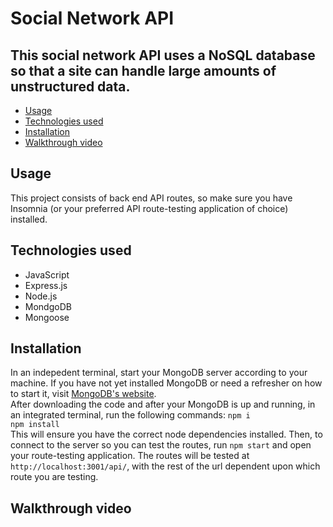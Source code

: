 # Social Network API

## This social network API uses a NoSQL database so that a site can handle large amounts of unstructured data.

- [Usage](#usage)
- [Technologies used](#technologies-used)
- [Installation](#installation)
- [Walkthrough video](#walkthrough-video)

## Usage
This project consists of back end API routes, so make sure you have Insomnia (or your preferred API route-testing application of choice) installed.

## Technologies used
- JavaScript
- Express.js
- Node.js
- MondgoDB
- Mongoose

## Installation
In an indepedent terminal, start your MongoDB server according to your machine. If you have not yet installed MongoDB or need a refresher on how to start it, visit [MongoDB's website](https://www.mongodb.com/docs/manual/administration/install-community/).<br>
After downloading the code and after your MongoDB is up and running, in an integrated terminal, run the following commands:
`npm i`<br>
`npm install`<br>
This will ensure you have the correct node dependencies installed. Then, to connect to the server so you can test the routes, run `npm start` and open your route-testing application. The routes will be tested at `http://localhost:3001/api/`, with the rest of the url dependent upon which route you are testing.

## Walkthrough video
